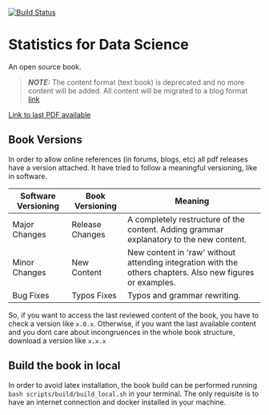 [![Build
Status](https://travis-ci.com/RicardoHS/statistics-for-data-science-book.svg?branch=master)](https://travis-ci.com/RicardoHS/statistics-for-data-science-book)

# Statistics for Data Science
An open source book.

> **_NOTE:_**  The content format (text book) is deprecated and no more content will be added. All content will be migrated to a blog format [link](https://ricardohs.github.io/)

[Link to last PDF
available](src/main.pdf)

## Book Versions
In order to allow online references (in forums, blogs, etc) all pdf releases
have a version attached. It have tried to follow a meaningful versioning, like
in software.

| Software Versioning | Book Versioning | Meaning                                                                                                    |
|-----------------------------|-------------------------|------------------------------------------------------------------------------------------------------------|
| Major Changes               | Release Changes         | A completely restructure of the content. Adding grammar explanatory to the new content.                    |
| Minor Changes               | New Content             | New content in 'raw' without attending integration with the others chapters. Also new figures or examples. |
| Bug Fixes                   | Typos Fixes             | Typos and grammar rewriting.                                                                               |

So, if you want to access the last reviewed content of the book, you have to
check a version like  `x.0.x`. Otherwise, if you want the last available content
and you dont care about incongruences in the whole book structure, download a
version like `x.x.x`

## Build the book in local
In order to avoid latex installation, the book build can be performed running
`bash scripts/build/build_local.sh` in your terminal. The only requisite is to
have an internet connection and docker installed in your machine.
